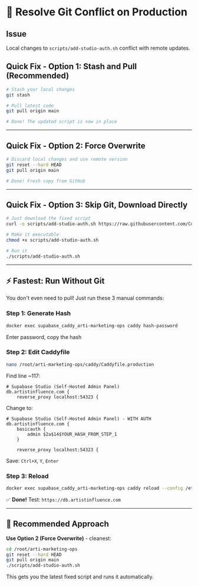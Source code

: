 # 🔧 Resolve Git Conflict on Production

## Issue
Local changes to `scripts/add-studio-auth.sh` conflict with remote updates.

## Quick Fix - Option 1: Stash and Pull (Recommended)

```bash
# Stash your local changes
git stash

# Pull latest code
git pull origin main

# Done! The updated script is now in place
```

---

## Quick Fix - Option 2: Force Overwrite

```bash
# Discard local changes and use remote version
git reset --hard HEAD
git pull origin main

# Done! Fresh copy from GitHub
```

---

## Quick Fix - Option 3: Skip Git, Download Directly

```bash
# Just download the fixed script
curl -o scripts/add-studio-auth.sh https://raw.githubusercontent.com/Corbinvking/ARTi-project/main/scripts/add-studio-auth.sh

# Make it executable
chmod +x scripts/add-studio-auth.sh

# Run it
./scripts/add-studio-auth.sh
```

---

## ⚡ Fastest: Run Without Git

You don't even need to pull! Just run these 3 manual commands:

### **Step 1: Generate Hash**
```bash
docker exec supabase_caddy_arti-marketing-ops caddy hash-password
```
Enter password, copy the hash

### **Step 2: Edit Caddyfile**
```bash
nano /root/arti-marketing-ops/caddy/Caddyfile.production
```

Find line ~117:
```caddyfile
# Supabase Studio (Self-Hosted Admin Panel)
db.artistinfluence.com {
    reverse_proxy localhost:54323 {
```

Change to:
```caddyfile
# Supabase Studio (Self-Hosted Admin Panel) - WITH AUTH
db.artistinfluence.com {
    basicauth {
        admin $2a$14$YOUR_HASH_FROM_STEP_1
    }
    
    reverse_proxy localhost:54323 {
```

Save: `Ctrl+X`, `Y`, `Enter`

### **Step 3: Reload**
```bash
docker exec supabase_caddy_arti-marketing-ops caddy reload --config /etc/caddy/Caddyfile
```

✅ **Done!** Test: `https://db.artistinfluence.com`

---

## 🎯 Recommended Approach

**Use Option 2 (Force Overwrite)** - cleanest:

```bash
cd /root/arti-marketing-ops
git reset --hard HEAD
git pull origin main
./scripts/add-studio-auth.sh
```

This gets you the latest fixed script and runs it automatically.

